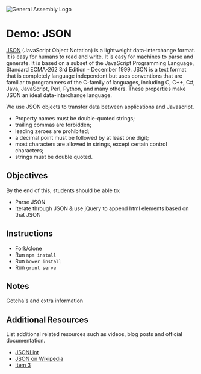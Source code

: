 ![General Assembly Logo](http://i.imgur.com/ke8USTq.png)

# Demo: JSON

[JSON](http://json.org/) (JavaScript Object Notation) is a lightweight data-interchange format. It is easy for humans to read and write. It is easy for machines to parse and generate. It is based on a subset of the JavaScript Programming Language, Standard ECMA-262 3rd Edition - December 1999. JSON is a text format that is completely language independent but uses conventions that are familiar to programmers of the C-family of languages, including C, C++, C#, Java, JavaScript, Perl, Python, and many others. These properties make JSON an ideal data-interchange language.

We use JSON objects to transfer data between applications and Javascript.

- Property names must be double-quoted strings;
- trailing commas are forbidden;
- leading zeroes are prohibited;
- a decimal point must be followed by at least one digit;
- most characters are allowed in strings, except certain control characters;
- strings must be double quoted.

## Objectives

By the end of this, students should be able to:

- Parse JSON
- Iterate through JSON & use jQuery to append html elements based on that JSON

## Instructions

- Fork/clone
- Run `npm install`
- Run `bower install`
- Run `grunt serve`

## Notes

Gotcha's and extra information

## Additional Resources

List additional related resources such as videos, blog posts and official documentation.

- [JSONLint][1]
- [JSON on Wikipedia][2]
- [Item 3][3]

[1]: http://jsonlint.com/
[2]: http://en.wikipedia.org/wiki/JSON
[3]: http://www.google.com
